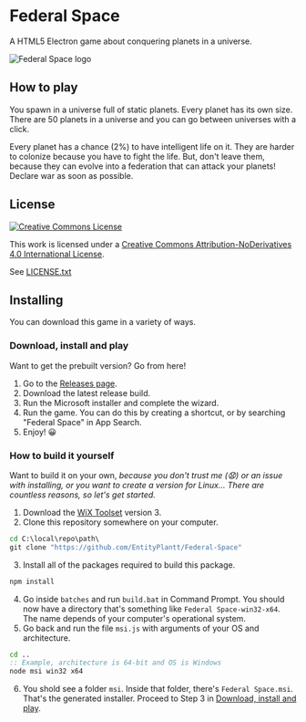 # Federal Space
A HTML5 Electron game about conquering planets in a universe.

![Federal Space logo](https://raw.githubusercontent.com/EntityPlantt/Federal-Space/main/images/icon.ico)

## How to play
You spawn in a universe full of static planets. Every planet has its own size. There are 50 planets in a universe and you can go between universes with a click.

Every planet has a chance (2%) to have intelligent life on it. They are harder to colonize because you have to fight the life. But, don't leave them, because they can evolve into a federation that can attack your planets! Declare war as soon as possible.

## License
[![Creative Commons License](https://i.creativecommons.org/l/by-nd/4.0/88x31.png)](http://creativecommons.org/licenses/by-nd/4.0/)

This work is licensed under a [Creative Commons Attribution-NoDerivatives 4.0 International License](http://creativecommons.org/licenses/by-nd/4.0/).

See [LICENSE.txt](https://github.com/EntityPlantt/Federal-Space/blob/main/LICENSE.txt)

## Installing
You can download this game in a variety of ways.

### Download, install and play
Want to get the prebuilt version? Go from here!
1. Go to the [Releases page](https://github.com/EntityPlantt/Federal-Space/releases).
2. Download the latest release build.
3. Run the Microsoft installer and complete the wizard.
4. Run the game. You can do this by creating a shortcut, or by searching "Federal Space" in App Search.
5. Enjoy! 😀

### How to build it yourself
Want to build it on your own, *because you don't trust me (😧) or an issue with installing, or you want to create a version for Linux... There are countless reasons, so let's get started.*
1. Download the [WiX Toolset](http://wixtoolset.org/releases/) version 3.
2. Clone this repository somewhere on your computer.
  ```bat
  cd C:\local\repo\path\
  git clone "https://github.com/EntityPlantt/Federal-Space"
  ```
3. Install all of the packages required to build this package.
  ```bat
  npm install
  ```
4. Go inside `batches` and run `build.bat` in Command Prompt. You should now have a directory that's something like `Federal Space-win32-x64`. The name depends of your computer's operational system.
5. Go back and run the file `msi.js` with arguments of your OS and architecture.
  ```bat
  cd ..
  :: Example, architecture is 64-bit and OS is Windows
  node msi win32 x64
  ```
6. You shold see a folder `msi`. Inside that folder, there's `Federal Space.msi`. That's the generated installer. Proceed to Step 3 in [Download, install and play](#download-install-and-play).